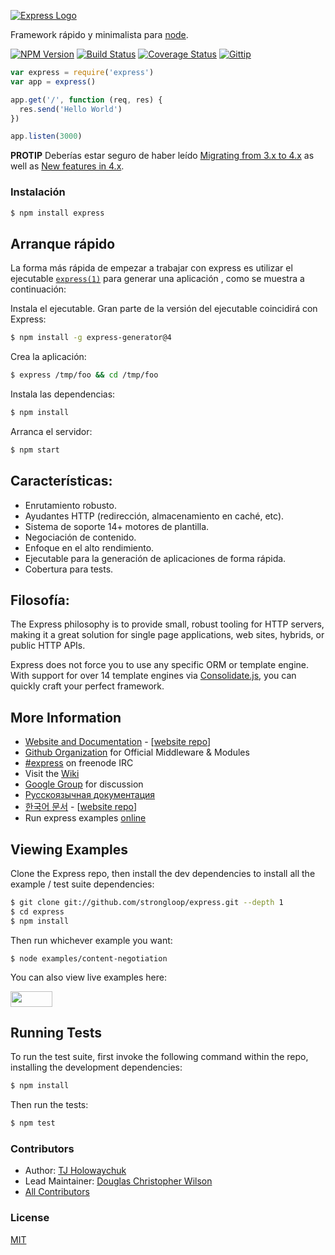 [![Express Logo](https://i.cloudup.com/zfY6lL7eFa-3000x3000.png)](http://expressjs.com/)

  Framework rápido y minimalista para [node](http://nodejs.org).

  [![NPM Version](https://img.shields.io/npm/v/express.svg?style=flat)](https://www.npmjs.org/package/express)
  [![Build Status](https://img.shields.io/travis/strongloop/express.svg?style=flat)](https://travis-ci.org/strongloop/express)
  [![Coverage Status](https://img.shields.io/coveralls/strongloop/express.svg?style=flat)](https://coveralls.io/r/strongloop/express)
  [![Gittip](https://img.shields.io/gittip/dougwilson.svg?style=flat)](https://www.gittip.com/dougwilson/)

```js
var express = require('express')
var app = express()

app.get('/', function (req, res) {
  res.send('Hello World')
})

app.listen(3000)
```

  **PROTIP** Deberías estar seguro de haber leído [Migrating from 3.x to 4.x](https://github.com/strongloop/express/wiki/Migrating-from-3.x-to-4.x) as well as [New features in 4.x](https://github.com/strongloop/express/wiki/New-features-in-4.x).

### Instalación

```bash
$ npm install express
```

## Arranque rápido

  La forma más rápida de empezar a trabajar con express es utilizar el ejecutable [`express(1)`](https://github.com/expressjs/generator) para generar una aplicación , como se muestra a continuación:

  Instala el ejecutable. Gran parte de la versión del ejecutable coincidirá con Express:

```bash
$ npm install -g express-generator@4
```

  Crea la aplicación:

```bash
$ express /tmp/foo && cd /tmp/foo
```

  Instala las dependencias:

```bash
$ npm install
```

  Arranca el servidor:

```bash
$ npm start
```

## Características:

  * Enrutamiento robusto.
  * Ayudantes HTTP (redirección, almacenamiento en caché, etc).
  * Sistema de soporte 14+ motores de plantilla.
  * Negociación de contenido.
  * Enfoque en el alto rendimiento.
  * Ejecutable para la generación de aplicaciones de forma rápida.
  * Cobertura para tests.

## Filosofía:

  The Express philosophy is to provide small, robust tooling for HTTP servers, making
  it a great solution for single page applications, web sites, hybrids, or public
  HTTP APIs.

  Express does not force you to use any specific ORM or template engine. With support for over
  14 template engines via [Consolidate.js](https://github.com/visionmedia/consolidate.js),
  you can quickly craft your perfect framework.

## More Information

  * [Website and Documentation](http://expressjs.com/) - [[website repo](https://github.com/strongloop/expressjs.com)]
  * [Github Organization](https://github.com/expressjs) for Official Middleware & Modules
  * [#express](https://webchat.freenode.net/?channels=express) on freenode IRC
  * Visit the [Wiki](https://github.com/strongloop/express/wiki)
  * [Google Group](https://groups.google.com/group/express-js) for discussion
  * [Русскоязычная документация](http://jsman.ru/express/)
  * [한국어 문서](http://expressjs.kr) - [[website repo](https://github.com/Hanul/expressjs.kr)]
  * Run express examples [online](https://runnable.com/express)

## Viewing Examples

  Clone the Express repo, then install the dev dependencies to install all the example / test suite dependencies:

```bash
$ git clone git://github.com/strongloop/express.git --depth 1
$ cd express
$ npm install
```

  Then run whichever example you want:

    $ node examples/content-negotiation

  You can also view live examples here:

  <a href="https://runnable.com/express" target="_blank"><img src="https://runnable.com/external/styles/assets/runnablebtn.png" style="width:67px;height:25px;"></a>

## Running Tests

  To run the test suite, first invoke the following command within the repo, installing the development dependencies:

```bash
$ npm install
```

  Then run the tests:

```bash
$ npm test
```

### Contributors

 * Author: [TJ Holowaychuk](https://github.com/visionmedia)
 * Lead Maintainer: [Douglas Christopher Wilson](https://github.com/dougwilson)
 * [All Contributors](https://github.com/strongloop/express/graphs/contributors)

### License

  [MIT](LICENSE)
